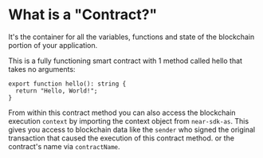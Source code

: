 # What is a "Contract?"

It's the container for all the variables, functions and state of the blockchain portion of your application.

This is a fully functioning smart contract with 1 method called hello that takes no arguments:

```
export function hello(): string {
  return "Hello, World!";
}
```

From within this contract method you can also access the blockchain execution `context` by importing the context object from `near-sdk-as`. This gives you access to blockchain data like the `sender` who signed the original transaction that caused the execution of this contract method. or the contract's name via `contractName`.
